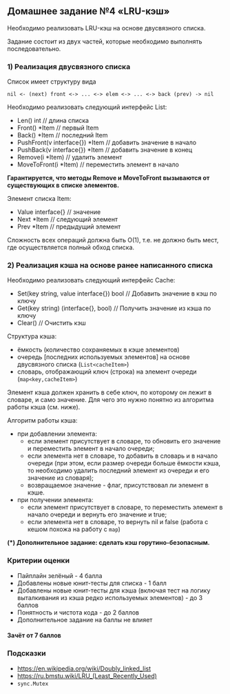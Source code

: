 ## Домашнее задание №4 «LRU-кэш»
Необходимо реализовать LRU-кэш на основе двусвязного списка.

Задание состоит из двух частей, которые необходимо выполнять последовательно.

### 1) Реализация двусвязного списка
Список имеет структуру вида
```text
nil <- (next) front <-> ... <-> elem <-> ... <-> back (prev) -> nil
```

Необходимо реализовать следующий интерфейс List:
- Len() int                       // длина списка
- Front() *Item                   // первый Item
- Back() *Item                    // последний Item
- PushFront(v interface{}) *Item  // добавить значение в начало
- PushBack(v interface{}) *Item   // добавить значение в конец
- Remove(i *Item)                 // удалить элемент
- MoveToFront(i *Item)            // переместить элемент в начало

**Гарантируется, что методы Remove и MoveToFront вызываются от существующих в списке элементов.**

Элемент списка Item:
- Value interface{}  // значение
- Next *Item         // следующий элемент
- Prev *Item         // предыдущий элемент

Сложность всех операций должна быть O(1),
т.е. не должно быть мест, где осуществляется полный обход списка.

### 2) Реализация кэша на основе ранее написанного списка
Необходимо реализовать следующий интерфейс Cache:
- Set(key string, value interface{}) bool  // Добавить значение в кэш по ключу
- Get(key string) (interface{}, bool)      // Получить значение из кэша по ключу
- Clear()                                  // Очистить кэш

Структура кэша:
- ёмкость (количество сохраняемых в кэше элементов)
- очередь \[последних используемых элементов\] на основе двусвязного списка (`List<cacheItem>`)
- словарь, отображающий ключ (строка) на элемент очереди (`map<key,cacheItem>`)

Элемент кэша должен хранить в себе ключ, по которому он лежит в словаре, и само значение.
Для чего это нужно понятно из алгоритма работы кэша (см. ниже).

Алгоритм работы кэша:
- при добавлении элемента:
    - если элемент присутствует в словаре, то обновить его значение и переместить элемент в начало очереди;
    - если элемента нет в словаре, то добавить в словарь и в начало очереди
      (при этом, если размер очереди больше ёмкости кэша,
      то необходимо удалить последний элемент из очереди и его значение из словаря);
    - возвращаемое значение - флаг, присутствовал ли элемент в кэше.
- при получении элемента:
    - если элемент присутствует в словаре, то переместить элемент в начало очереди и вернуть его значение и true;
    - если элемента нет в словаре, то вернуть nil и false
    (работа с кешом похожа на работу с `map`)

**(*) Дополнительное задание: сделать кэш горутино-безопасным.**

### Критерии оценки
- Пайплайн зелёный - 4 балла
- Добавлены новые юнит-тесты для списка - 1 балл
- Добавлены новые юнит-тесты для кэша (включая тест на логику
выталкивания из кэша редко используемых элементов) - до 3 баллов
- Понятность и чистота кода - до 2 баллов
- Дополнительное задание на баллы не влияет

#### Зачёт от 7 баллов

### Подсказки
- https://en.wikipedia.org/wiki/Doubly_linked_list
- https://ru.bmstu.wiki/LRU_(Least_Recently_Used)
- `sync.Mutex`
